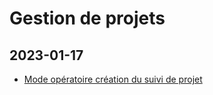 # Gestion de projets

## 2023-01-17
- [Mode opératoire création du suivi de projet](/assets/jira_init.pdf)
